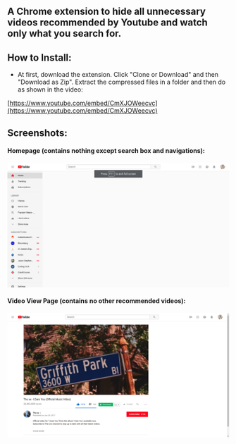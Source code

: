 ## A Chrome extension to hide all unnecessary videos recommended by Youtube and watch only what you search for. 

## How to Install: 
* At first, download the extension. Click "Clone or Download" and then "Download as Zip". Extract the compressed files in a folder and then do as shown in the video: 

[https://www.youtube.com/embed/CmXJOWeecvc](https://www.youtube.com/embed/CmXJOWeecvc)

## Screenshots: 

#### Homepage (contains nothing except search box and navigations):
![First Screenshot](img/sc-one.png)

#### Video View Page (contains no other recommended videos):
![First Screenshot](img/sc-two.png)